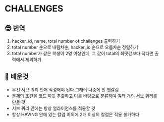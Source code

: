 # CHALLENGES

## 😎 번역

1. hacker_id, name, total number of challenges 출력하기
2. total number 순으로 내림차순, hacker_id 순으로 오름차순 정렬하기
3. total number가 같은 학생이 2명 이상인데, 그 값이 total의 최댓값보다 작다면 출력에서 제외하기

## 🤖 배운것

- 우선 서브 쿼리 먼저 작성해야 된다 그래야 나중에 안 헷갈림
- 문제의 조건을 코드 짜듯 추출하고 이를 바탕으로 분류하여 여러 개의 서브 쿼리를 만들 것
- 서브 쿼리 안에는 항상 얼라이언스를 적용할 것
- 항상 HAVING 안에 있는 칼럼 이외에 2개 이상의 칼럼은 적용 불가하다
